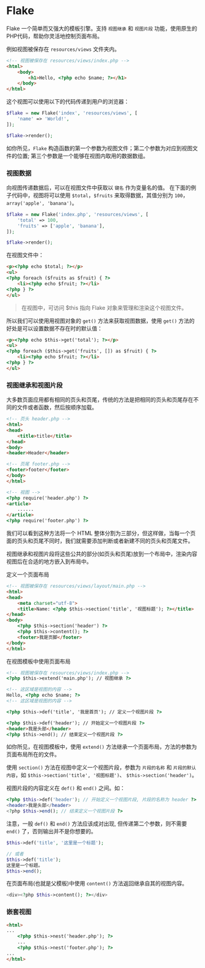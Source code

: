 # Flake
Flake 一个简单而又强大的模板引擎。支持 `视图继承` 和 `视图片段` 功能，使用原生的PHP代码，帮助你灵活地控制页面布局。

例如视图被保存在 `resources/views` 文件夹内。

```html
<!-- 视图被保存在 resources/views/index.php -->
<html>
    <body>
        <h1>Hello, <?php echo $name; ?></h1>
    </body>
</html>
```

这个视图可以使用以下的代码传递到用户的浏览器：

```php
$flake = new Flake('index', 'resources/views', [
    'name' => 'World!',
]);

$flake->render();
```

如你所见，`Flake` 构造函数的第一个参数为视图文件；第二个参数为对应到视图文件的位置; 第三个参数是一个能够在视图内取用的数据数组。

### 视图数据

向视图传递数据后，可以在视图文件中获取以 `键名` 作为变量名的值。
在下面的例子代码中，视图将可以使用 `$total`，`$fruits` 来取得数据，其值分别为 `100`，`array('apple', 'banana')`。

```php
$flake = new Flake('index.php', 'resources/views', [
    'total' => 100,
    'fruits' => ['apple', 'banana'],
]);

$flake->render();
```

在视图文件中：

```html
<p><?php echo $total; ?></p>
<ul>
<?php foreach ($fruits as $fruit) { ?>
    <li><?php echo $fruit; ?></li>
<?php } ?>
</ul>
```

> 在视图中，可访问 $this 指向 Flake 对象来管理和渲染这个视图文件。

所以我们可以使用用视图对象的 `get()` 方法来获取视图数据，使用 `get()` 方法的好处是可以设置数据不存在时的默认值：

```html
<p><?php echo $this->get('total'); ?></p>
<ul>
<?php foreach ($this->get('fruits', []) as $fruit) { ?>
    <li><?php echo $fruit; ?></li>
<?php } ?>
</ul>
```

### 视图继承和视图片段

大多数页面应用都有相同的页头和页尾，传统的方法是把相同的页头和页尾存在不同的文件或者函数，然后按顺序加载。

```html
<!-- 页头 header.php -->
<html>
<head>
    <title>title</title>
</head>
<body>
<header>Header</header>
```

```html
<!-- 页尾 footer.php -->
<footer>footer</footer>
</body>
</html>
```

```html
<!-- 视图 -->
<?php require('header.php') ?>
<article>
    ......
</article>
<?php require('footer.php') ?>
```

我们可以看到这种方法将一个 HTML 整体分割为三部分，但这样做，当每一个页面的页头和页尾不同时，我们就需要添加判断或者新建不同的页头和页尾文件。

视图继承和视图片段将这些公共的部分(如页头和页尾)放到一个布局中，渲染内容视图后在合适的地方嵌入到布局中。

定义一个页面布局

```html
<!-- 视图被保存在 resources/views/layout/main.php -->
<html>
<head>
    <meta charset="utf-8">
    <title>Name: <?php $this->section('title', '视图标题'); ?></title>
</head>
<body>
    <?php $this->section('header') ?>
    <?php $this->content(); ?>
    <footer>我是页脚</footer>
</body>
</html>
```

在视图模板中使用页面布局

```html
<!-- 视图被保存在 resources/views/index.php -->
<?php $this->extend('main.php'); // 视图继承 ?>

<!-- 这区域是视图的内容 -->
Hello, <?php echo $name; ?>
<!-- 这区域是视图的内容 -->

<?php $this->def('title', '我是首页'); // 定义一个视图片段 ?>

<?php $this->def('header'); // 开始定义一个视图片段 ?>
<header>我是头部</header>
<?php $this->end(); // 结束定义一个视图片段 ?>
```

如你所见，在视图模板中，使用 `extend()` 方法继承一个页面布局，方法的参数为页面布局所在的文件。

使用 `section()` 方法在视图中定义一个视图片段，参数为 `片段的名称` 和 `片段的默认内容`，如 `$this->section('title', '视图标题')`、 `$this->section('header')`。

视图片段的内容定义在 `def()` 和 `end()` 之间。如：

```php
<?php $this->def('header'); // 开始定义一个视图片段, 片段的名称为 header ?>
<header>我是头部</header>
<?php $this->end(); // 结束定义一个视图片段 ?>
```

注意，一般 `def()` 和 `end()` 方法应该成对出现, 但传递第二个参数，则不需要 `end()` 了，否则输出并不是你想要的。

```php
$this->def('title', '这里是一个标题');

// 或者
$this->def('title');
这里是一个标题。
$this->end();
```

在页面布局(也就是父模板)中使用 `content()` 方法返回继承自其的视图内容。

```php
<div><?php $this->content(); ?></div>
```

### 嵌套视图

```html
<html>
...
    <?php $this->nest('header.php'); ?>
    ...
    <?php $this->nest('footer.php'); ?>
...
</html>
```
